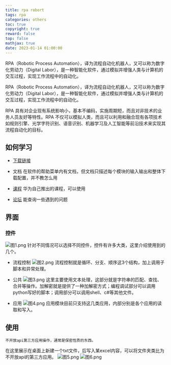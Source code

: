 ```yaml
---
title: rpa robort
tags: rpa
categories: others
toc: true
copyright: true
reward: false
top: false
mathjax: true
date: 2023-01-14 01:00:00
---
```


RPA（Robotic Process Automation），译为流程自动化机器人，又可以称为数字化劳动力（Digital Labor），是一种智能化软件，通过模拟并增强人类与计算机的交互过程，实现工作流程中的自动化。

<!--more-->

RPA（Robotic Process Automation），译为流程自动化机器人，又可以称为数字化劳动力（Digital Labor），是一种智能化软件，通过模拟并增强人类与计算机的交互过程，实现工作流程中的自动化。

RPA 具有对企业现有系统影响小，基本不编码，实施周期短，而且对非技术的业务人员友好等特性。RPA 不仅可以模拟人类，而且可以利用和融合现有各项技术如规则引擎、光学字符识别、语音识别、机器学习及人工智能等前沿技术来实现其流程自动化的目标。

## 如何学习

- [下载链接](https://gde.huawei.com/#/group/weautomate_rpa/weautomate_rpa_download?type=download)

- 文档
    在软件的帮助菜单内有文档，但文档只描述每个模块的输入输出和整体下载配置，并不教怎么用

- [课程](https://connect.huaweicloud.com/courses/learn/course-v1:HuaweiX+CBUCNXEA001+Self-paced/about)
    华为自己推出的课程，可以使用

- [论坛](https://bbs.huaweicloud.com/forum/forum-1407-1.html)
    能查询一些遇到的问题

## 界面

### 控件

![图1.png](..%2Fimages%2Frpa/图1.png)
针对不同情况可以选择不同控件，控件有许多大类，这里介绍使用到的几个。

- 流程控制
  ![图2.png](..%2Fimages%2Frpa/图2.png)
  流程控制就是循环、分支、顺序这3个结构，加上调用子脚本和异常处理。

- 公共
  ![图3.png](..%2Fimages%2Frpa/图3.png)
  这里主要使用文本处理，这部分就是字符串的匹配、查找、合并等操作。加解密就是提供了一种加解密方式；编程调试部分可以调用python写好的脚本；调用部分可以调用shell、c#等其他文件。

- 应用
  ![图4.png](..%2Fimages%2Frpa/图4.png)
  应用模块目前只支持这几类应用，内部分别是各个应用的读取和写入。

## 使用
    不开放api第三方应用操作，通常是保密性质的东西。
在这里展示在桌面上新建一个txt文件，后写入某excel内容，可以将文件夹类比为不开放api的第三方应用。
![图5.png](..%2Fimages%2Frpa/图5.png)
![图6.png](..%2Fimages%2Frpa/图6.png)
